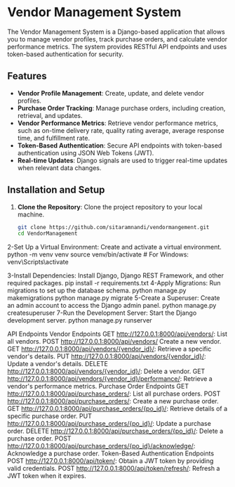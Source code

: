 # Vendor Management System

The Vendor Management System is a Django-based application that allows you to manage vendor profiles, track purchase orders, and calculate vendor performance metrics. The system provides RESTful API endpoints and uses token-based authentication for security.

## Features

- **Vendor Profile Management**: Create, update, and delete vendor profiles.
- **Purchase Order Tracking**: Manage purchase orders, including creation, retrieval, and updates.
- **Vendor Performance Metrics**: Retrieve vendor performance metrics, such as on-time delivery rate, quality rating average, average response time, and fulfillment rate.
- **Token-Based Authentication**: Secure API endpoints with token-based authentication using JSON Web Tokens (JWT).
- **Real-time Updates**: Django signals are used to trigger real-time updates when relevant data changes.

## Installation and Setup

1. **Clone the Repository**: Clone the project repository to your local machine.
   ```bash
   git clone https://github.com/sitaramnandi/vendormangement.git
   cd VendorManagement

2-Set Up a Virtual Environment: Create and activate a virtual environment.
python -m venv venv
source venv/bin/activate  # For Windows: venv\Scripts\activate

3-Install Dependencies: Install Django, Django REST Framework, and other required packages.
pip install -r requirements.txt
4-Apply Migrations: Run migrations to set up the database schema.
python manage.py makemigrations
python manage.py migrate
5-Create a Superuser: Create an admin account to access the Django admin panel.
python manage.py createsuperuser
7-Run the Development Server: Start the Django development server.
python manage.py runserver

API Endpoints
Vendor Endpoints
GET http://127.0.0.1:8000/api/vendors/: List all vendors.
POST http://127.0.0.1:8000/api/vendors/ Create a new vendor.
GET http://127.0.0.1:8000/api/vendors/{vendor_id}/: Retrieve a specific vendor's details.
PUT http://127.0.0.1:8000/api/vendors/{vendor_id}/: Update a vendor's details.
DELETE http://127.0.0.1:8000/api/vendors/{vendor_id}/: Delete a vendor.
GET http://127.0.0.1:8000/api/vendors/{vendor_id}/performance/: Retrieve a vendor's performance metrics.
Purchase Order Endpoints
GET http://127.0.0.1:8000/api/purchase_orders/: List all purchase orders.
POST http://127.0.0.1:8000/api/purchase_orders/: Create a new purchase order.
GET http://127.0.0.1:8000/api/purchase_orders/{po_id}/: Retrieve details of a specific purchase order.
PUT http://127.0.0.1:8000/api/purchase_orders/{po_id}/: Update a purchase order.
DELETE http://127.0.0.1:8000/api/purchase_orders/{po_id}/: Delete a purchase order.
POST http://127.0.0.1:8000/api/purchase_orders/{po_id}/acknowledge/: Acknowledge a purchase order.
Token-Based Authentication Endpoints
POST http://127.0.0.1:8000/api/token/: Obtain a JWT token by providing valid credentials.
POST http://127.0.0.1:8000/api/token/refresh/: Refresh a JWT token when it expires.
